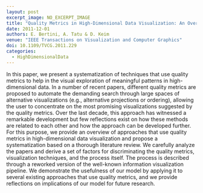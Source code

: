 ```yaml
---
layout: post
excerpt_image: NO_EXCERPT_IMAGE
title: "Quality Metrics in High-Dimensional Data Visualization: An Overview and Systematization"
date: 2011-12-01
authors: E. Bertini, A. Tatu & D. Keim
venue: "IEEE Transactions on Visualization and Computer Graphics"
doi: 10.1109/TVCG.2011.229
categories:
  - HighDimensionalData
---
```

In this paper, we present a systematization of techniques that use quality metrics to help in the visual exploration of meaningful patterns in high-dimensional data. In a number of recent papers, different quality metrics are proposed to automate the demanding search through large spaces of alternative visualizations (e.g., alternative projections or ordering), allowing the user to concentrate on the most promising visualizations suggested by the quality metrics. Over the last decade, this approach has witnessed a remarkable development but few reflections exist on how these methods are related to each other and how the approach can be developed further. For this purpose, we provide an overview of approaches that use quality metrics in high-dimensional data visualization and propose a systematization based on a thorough literature review. We carefully analyze the papers and derive a set of factors for discriminating the quality metrics, visualization techniques, and the process itself. The process is described through a reworked version of the well-known information visualization pipeline. We demonstrate the usefulness of our model by applying it to several existing approaches that use quality metrics, and we provide reflections on implications of our model for future research.
